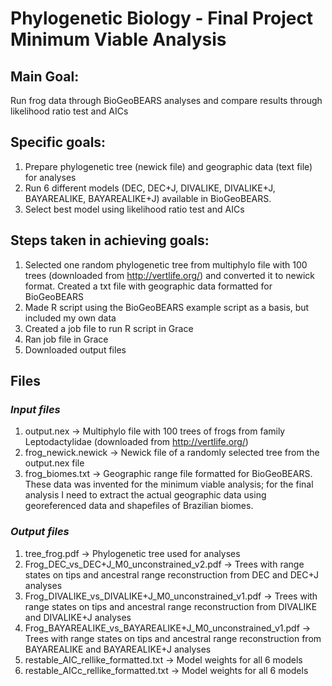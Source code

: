 # Phylogenetic Biology - Final Project Minimum Viable Analysis

## Main Goal:
Run frog data through BioGeoBEARS analyses and compare results through likelihood ratio test and AICs

## Specific goals:
1) Prepare phylogenetic tree (newick file) and geographic data (text file) for analyses
2) Run 6 different models (DEC, DEC+J, DIVALIKE, DIVALIKE+J, BAYAREALIKE, BAYAREALIKE+J) available in BioGeoBEARS.
3) Select best model using likelihood ratio test and AICs

## Steps taken in achieving goals:
1) Selected one random phylogenetic tree from multiphylo file with 100 trees (downloaded from http://vertlife.org/) and converted it to newick format. Created a txt file with geographic data formatted for BioGeoBEARS
2) Made R script using the BioGeoBEARS example script as a basis, but included my own data
3) Created a job file to run R script in Grace
4) Ran job file in Grace
5) Downloaded output files

## Files
### *Input files*
1) output.nex -> Multiphylo file with 100 trees of frogs from family Leptodactylidae (downloaded from http://vertlife.org/)
2) frog_newick.newick -> Newick file of a randomly selected tree from the output.nex file
3) frog_biomes.txt -> Geographic range file formatted for BioGeoBEARS. These data was invented for the minimum viable analysis; for the final analysis I need to extract the actual geographic data using georeferenced data and shapefiles of Brazilian biomes.

### *Output files*
1) tree_frog.pdf -> Phylogenetic tree used for analyses
2) Frog_DEC_vs_DEC+J_M0_unconstrained_v2.pdf -> Trees with range states on tips and ancestral range reconstruction from DEC and DEC+J analyses
3) Frog_DIVALIKE_vs_DIVALIKE+J_M0_unconstrained_v1.pdf -> Trees with range states on tips and ancestral range reconstruction from DIVALIKE and DIVALIKE+J analyses
4) Frog_BAYAREALIKE_vs_BAYAREALIKE+J_M0_unconstrained_v1.pdf -> Trees with range states on tips and ancestral range reconstruction from BAYAREALIKE and BAYAREALIKE+J analyses
5) restable_AIC_rellike_formatted.txt -> Model weights for all 6 models
6) restable_AICc_rellike_formatted.txt -> Model weights for all 6 models
